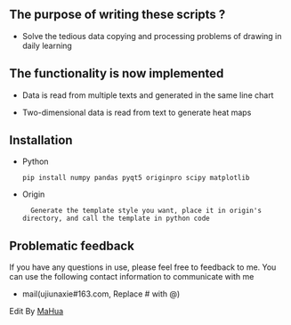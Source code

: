 <body marginheight="0"><h2>The purpose of writing these scripts ?</h2>
<ul>
<li>Solve the tedious data copying and processing problems of drawing in daily learning</li>
</ul>
<h2>The functionality is now implemented</h2>
<ul>
<li><p>Data is read from multiple texts and generated in the same line chart</p>
</li>
<li><p>Two-dimensional data is read from text to generate heat maps</p>
</li>
</ul>
<h2>Installation</h2>
<ul>
<li>Python<pre><code>pip install numpy pandas pyqt5 originpro scipy matplotlib </code></pre>
</li>
<li>Origin<pre><code>  Generate the template style you want, place it in origin's directory, and call the template in python code</code></pre>
</li>
</ul>
<h2>Problematic feedback</h2>
<p>If you have any questions in use, please feel free to feedback to me. You can use the following contact information to communicate with me

</p>
<ul>
<li>mail(ujiunaxie#163.com, Replace # with @)</li>
</ul>
<p>Edit By <a href="http://mahua.jser.me">MaHua</a></p>
</body></html>

